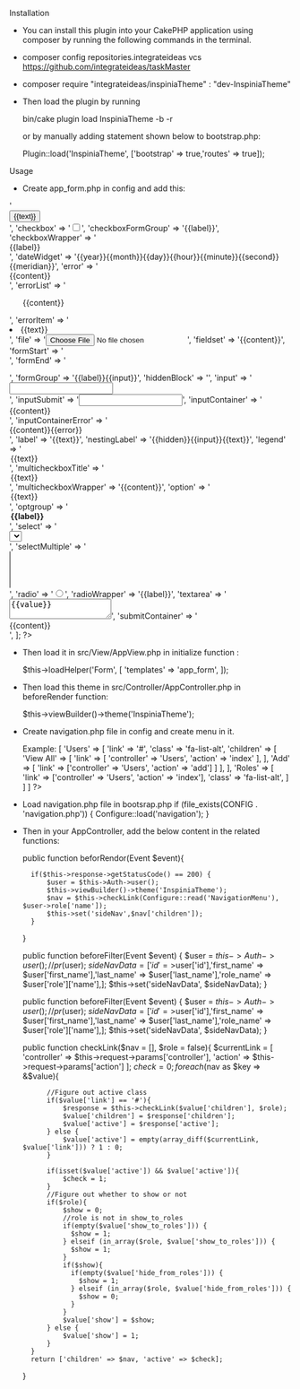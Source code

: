Installation

- You can install this plugin into your CakePHP application using composer by running the following commands in the terminal.

- composer config repositories.integrateideas vcs https://github.com/integrateideas/taskMaster 

- composer require "integrateideas/inspiniaTheme" : "dev-InspiniaTheme"

- Then load the plugin by running
	
	bin/cake plugin load InspiniaTheme -b -r

	or by manually adding statement shown below to bootstrap.php:

	Plugin::load('InspiniaTheme', ['bootstrap' => true,'routes' => true]);

Usage

- Create app_form.php in config and add this:

<?php

return [
        'button' => '<div class="form-group"><div class="col-sm-4 col-sm-offset-2"><button class="btn btn-primary" {{attrs}}>{{text}}</button></div></div>',
        'checkbox' => '<input type="checkbox" name="{{name}}" value="{{value}}"{{attrs}}>',
        'checkboxFormGroup' => '{{label}}',
        'checkboxWrapper' => '<div class="checkbox">{{label}}</div>',
        'dateWidget' => '{{year}}{{month}}{{day}}{{hour}}{{minute}}{{second}}{{meridian}}',
        'error' => '<div class="error-message">{{content}}</div>',
        'errorList' => '<ul>{{content}}</ul>',
        'errorItem' => '<li>{{text}}</li>',
        'file' => '<input type="file" name="{{name}}"{{attrs}}>',
        'fieldset' => '<fieldset{{attrs}}>{{content}}</fieldset>',
        'formStart' => '<div class="ibox-content"><form class="form-horizontal" {{attrs}}>',
        'formEnd' => '</form></div>',
        'formGroup' => '{{label}}{{input}}',
        'hiddenBlock' => '<div style="display:none;">{{content}}</div>',
        'input' => '<div class="col-sm-10"><input type="{{type}}" class="form-control" name="{{name}}"{{attrs}}/></div>',
        'inputSubmit' => '<input type="{{type}}"{{attrs}}/>',
        'inputContainer' => '<div class="form-group {{type}}{{required}}">{{content}}</div><div class="hr-line-dashed"></div>',
        'inputContainerError' => '<div class="input {{type}}{{required}} error">{{content}}{{error}}</div>',
        'label' => '<label class="col-sm-2 control-label" {{attrs}}>{{text}}</label>',
        'nestingLabel' => '{{hidden}}{{input}}<label{{attrs}}>{{text}}</label>',
        'legend' => '<legend>{{text}}</legend>',
        'multicheckboxTitle' => '<legend>{{text}}</legend>',
        'multicheckboxWrapper' => '<fieldset{{attrs}}>{{content}}</fieldset>',
        'option' => '<option value="{{value}}"{{attrs}}>{{text}}</option>',
        'optgroup' => '<optgroup label="{{label}}"{{attrs}}>{{content}}</optgroup>',
        'select' => '<div class="col-sm-10"><select name="{{name}}" class="form-control m-b" {{attrs}}>{{content}}</select></div>',
        'selectMultiple' => '<div class="col-sm-10"><select class="form-control m-b" name="{{name}}[]" multiple="multiple"{{attrs}}>{{content}}</select></div>',
        'radio' => '<input type="radio" name="{{name}}" value="{{value}}"{{attrs}}>',
        'radioWrapper' => '{{label}}',
        'textarea' => '<textarea name="{{name}}"{{attrs}}>{{value}}</textarea>',
        'submitContainer' => '<div class="submit">{{content}}</div>',
    ];

?>

- Then load it  in src/View/AppView.php in initialize function :
	 
	 $this->loadHelper('Form', [
           'templates' => 'app_form',
       ]);

- Then load this theme in src/Controller/AppController.php in beforeRender function:
	
	$this->viewBuilder()->theme('InspiniaTheme');

- Create navigation.php file in config and create menu in it.
	<!--If a menu has children, then the link for the menu must always be #-->
	<!--All links must be in the form of ['controller' => 'ControllerName', 'action' =>'action name' ] -->
	Example:
		<?php
		use Cake\Core\Configure;
		return [ 'Menu' =>
                 [
                   'Users' => [
                       'link' => '#',
                       'class' => 'fa-list-alt',
                       'children' => [
                               'View All' => [
                                   'link' => [
                                         'controller' => 'Users',
                                         'action' => 'index'
                                       ],
                                     ],
                               'Add' => [
                                   'link' => ['controller' => 'Users', 'action' => 'add']
                                     ]
                             ],
                       ], 
                    'Roles' => [
                       'link' => ['controller' => 'Users', 'action' => 'index'],
                       'class' => 'fa-list-alt',
                       ]
                  ]
               ]
        ?>
- Load navigation.php file in bootsrap.php
	if (file_exists(CONFIG . 'navigation.php')) {
   		Configure::load('navigation');
	}

- Then in your AppController, add the below content in the related functions:
	
	public function beforRendor(Event $event){

		if($this->response->getStatusCode() == 200) {
            $user = $this->Auth->user();
            $this->viewBuilder()->theme('InspiniaTheme');
            $nav = $this->checkLink(Configure::read('NavigationMenu'), $user->role['name']);
            $this->set('sideNav',$nav['children']);
        }
	}	

	<!-- If there is no Roles table in your Application, then set 'role_name' blank-->
    public function beforeFilter(Event $event)
    {
        $user = $this->Auth->user();
        // pr($user);
        $sideNavData = ['id'=>$user['id'],'first_name' => $user['first_name'],'last_name' => $user['last_name'],'role_name' => $user['role']['name'],];
        $this->set('sideNavData', $sideNavData);
     }


    public function beforeFilter(Event $event)
    {
        $user = $this->Auth->user();
        // pr($user);
        $sideNavData = ['id'=>$user['id'],'first_name' => $user['first_name'],'last_name' => $user['last_name'],'role_name' => $user['role']['name'],];
        $this->set('sideNavData', $sideNavData);
     }


	public function checkLink($nav = [], $role = false){
        $currentLink = [
                'controller' => $this->request->params['controller'],
                'action' => $this->request->params['action']
          ];
        $check = 0;
        foreach($nav as $key => &$value){
            
            //Figure out active class
            if($value['link'] == '#'){
                $response = $this->checkLink($value['children'], $role);
                $value['children'] = $response['children'];
                $value['active'] = $response['active'];
            } else {
                $value['active'] = empty(array_diff($currentLink, $value['link'])) ? 1 : 0;
            }
            
            if(isset($value['active']) && $value['active']){
                $check = 1;
            }
            //Figure out whether to show or not
            if($role){
                $show = 0;
                //role is not in show_to_roles
                if(empty($value['show_to_roles'])) {
                  $show = 1;
                } elseif (in_array($role, $value['show_to_roles'])) {
                  $show = 1;
                } 
                if($show){
                  if(empty($value['hide_from_roles'])) {
                    $show = 1;
                  } elseif (in_array($role, $value['hide_from_roles'])) {
                    $show = 0;
                  }   
                }
                $value['show'] = $show;
            } else {
                $value['show'] = 1;
            }
        }
        return ['children' => $nav, 'active' => $check];
    } 

